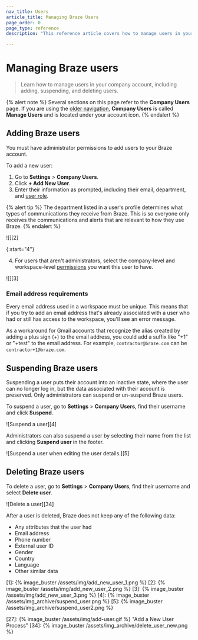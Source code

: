 ```yaml
---
nav_title: Users
article_title: Managing Braze Users
page_order: 0
page_type: reference
description: "This reference article covers how to manage users in your company account, including adding, suspending, and deleting users."

---
```


# Managing Braze users

> Learn how to manage users in your company account, including adding, suspending, and deleting users.

{% alert note %}
Several sections on this page refer to the **Company Users** page. If you are using the [older navigation]({{site.baseurl}}/navigation), **Company Users** is called **Manage Users** and is located under your account icon.
{% endalert %}

## Adding Braze users

You must have administrator permissions to add users to your Braze account. 

To add a new user:

1. Go to **Settings** > **Company Users**.
2. Click **+ Add New User**.
3. Enter their information as prompted, including their email, department, and [user role]({{site.baseurl}}/user_guide/administrative/manage_your_braze_users/user_permissions/#editing-user-permissions).

{% alert tip %}
The department listed in a user's profile determines what types of communications they receive from Braze. This is so everyone only receives the communications and alerts that are relevant to how they use Braze.
{% endalert %}

![][2]

{:start="4"}

4. For users that aren't administrators, select the company-level and workspace-level [permissions]({{site.baseurl}}/user_guide/administrative/app_settings/manage_your_braze_users/user_permissions/#editing-a-users-permissions) you want this user to have.

![][3]

### Email address requirements

Every email address used in a workspace must be unique. This means that if you try to add an email address that's already associated with a user who had or still has access to the workspace, you'll see an error message. 

As a workaround for Gmail accounts that recognize the alias created by adding a plus sign (+) to the email address, you could add a suffix like "+1" or "+test" to the email address. For example, `contractor@braze.com` can be `contractor+1@braze.com`.


## Suspending Braze users

Suspending a user puts their account into an inactive state, where the user can no longer log in, but the data associated with their account is preserved. Only administrators can suspend or un-suspend Braze users.

To suspend a user, go to **Settings** > **Company Users**, find their username and click <i class="fa-solid fa-user-lock"></i> **Suspend**.

![Suspend a user][4]

Administrators can also suspend a user by selecting their name from the list and clicking **Suspend user** in the footer.

![Suspend a user when editing the user details.][5]

## Deleting Braze users

To delete a user, go to **Settings** > **Company Users**, find their username and select <i class="fa fa-trash-can"></i> **Delete user**.

![Delete a user][34]

After a user is deleted, Braze does not keep any of the following data:

- Any attributes that the user had
- Email address
- Phone number
- External user ID
- Gender
- Country
- Language
- Other similar data

[1]: {% image_buster /assets/img/add_new_user_1.png %}
[2]: {% image_buster /assets/img/add_new_user_2.png %}
[3]: {% image_buster /assets/img/add_new_user_3.png %}
[4]: {% image_buster /assets/img_archive/suspend_user.png %}
[5]: {% image_buster /assets/img_archive/suspend_user2.png %}

[27]: {% image_buster /assets/img/add-user.gif %} "Add a New User Process"
[34]: {% image_buster /assets/img_archive/delete_user_new.png %}